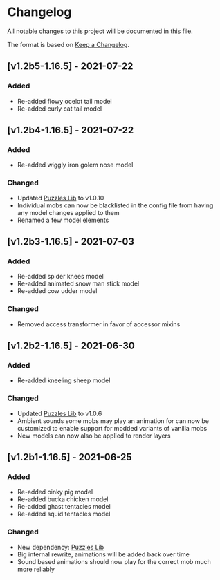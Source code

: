 # Changelog
All notable changes to this project will be documented in this file.

The format is based on [Keep a Changelog].

## [v1.2b5-1.16.5] - 2021-07-22
### Added
- Re-added flowy ocelot tail model
- Re-added curly cat tail model

## [v1.2b4-1.16.5] - 2021-07-22
### Added
- Re-added wiggly iron golem nose model
### Changed
- Updated [Puzzles Lib] to v1.0.10
- Individual mobs can now be blacklisted in the config file from having any model changes applied to them
- Renamed a few model elements

## [v1.2b3-1.16.5] - 2021-07-03
### Added
- Re-added spider knees model
- Re-added animated snow man stick model
- Re-added cow udder model
### Changed
- Removed access transformer in favor of accessor mixins

## [v1.2b2-1.16.5] - 2021-06-30
### Added
- Re-added kneeling sheep model
### Changed
- Updated [Puzzles Lib] to v1.0.6
- Ambient sounds some mobs may play an animation for can now be customized to enable support for modded variants of vanilla mobs
- New models can now also be applied to render layers

## [v1.2b1-1.16.5] - 2021-06-25
### Added
- Re-added oinky pig model
- Re-added bucka chicken model
- Re-added ghast tentacles model
- Re-added squid tentacles model
### Changed
- New dependency: [Puzzles Lib]
- Big internal rewrite, animations will be added back over time
- Sound based animations should now play for the correct mob much more reliably

[Keep a Changelog]: https://keepachangelog.com/en/1.0.0/
[Puzzles Lib]: https://www.curseforge.com/minecraft/mc-mods/puzzles-lib
